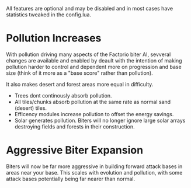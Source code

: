 All features are optional and may be disabled and in most cases have statistics tweaked in the config.lua.

# Pollution Increases
With pollution driving many aspects of the Factorio biter AI, sevveral changes are available and enabled by deault with the intention of making pollution harder to control and dependent more on progression and base size (think of it more as a "base score" rather than pollution).

It also makes desert and forest areas more equal in difficulty.

   * Trees dont continously absorb pollution.
   * All tiles/chunks absorb pollution at the same rate as normal sand (desert) tiles.
   * Efficency modules increase pollution to offset the energy savings.
   * Solar generates pollution. Biters will no longer ignore large solar arrays destroying fields and forests in their construction.
   
# Aggressive Biter Expansion
Biters will now be far more aggressive in building forward attack bases in areas near your base.
This scales with evolution and pollution, with some attack bases potentially being far nearer than normal.
